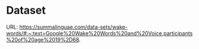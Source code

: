 # Dataset
URL: https://summalinguae.com/data-sets/wake-words/#:~:text=Google%20Wake%20Words%20and%20Voice,participants%20of%20age%2019%2D68.